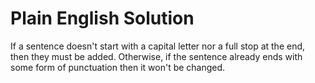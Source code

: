 # Plain English Solution

If a sentence doesn't start with a capital letter nor a full stop at the end, then they must be added. Otherwise, if the sentence already ends with some form of punctuation then it won't be changed.
